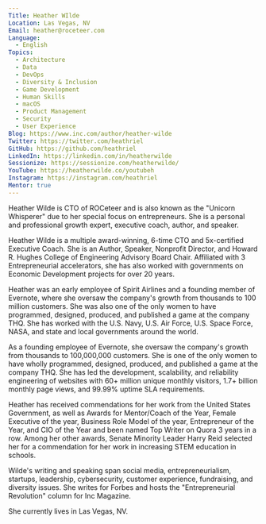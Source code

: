 ```yaml
---
Title: Heather WIlde
Location: Las Vegas, NV
Email: heather@roceteer.com
Language:
  - English
Topics:
  - Architecture
  - Data
  - DevOps
  - Diversity & Inclusion
  - Game Development
  - Human Skills
  - macOS
  - Product Management
  - Security
  - User Experience
Blog: https://www.inc.com/author/heather-wilde
Twitter: https://twitter.com/heathriel
GitHub: https://github.com/heathriel
LinkedIn: https://linkedin.com/in/heatherwilde
Sessionize: https://sessionize.com/heatherwilde/
YouTube: https://heatherwilde.co/youtubeh
Instagram: https://instagram.com/heathriel
Mentor: true
---
```

Heather Wilde is CTO of ROCeteer and is also known as the "Unicorn Whisperer" due to her special focus on entrepreneurs. She is a personal and professional growth expert, executive coach, author, and speaker.

Heather Wilde is a multiple award-winning, 6-time CTO and 5x-certified Executive Coach. She is an Author, Speaker, Nonprofit Director, and Howard R. Hughes College of Engineering Advisory Board Chair. Affiliated with 3 Entrepreneurial accelerators, she has also worked with governments on Economic Development projects for over 20 years.

Heather was an early employee of Spirit Airlines and a founding member of Evernote, where she oversaw the company's growth from thousands to 100 million customers. She was also one of the only women to have programmed, designed, produced, and published a game at the company THQ. She has worked with the U.S. Navy, U.S. Air Force, U.S. Space Force, NASA, and state and local governments around the world.

As a founding employee of Evernote, she oversaw the company's growth from thousands to 100,000,000 customers. She is one of the only women to have wholly programmed, designed, produced, and published a game at the company THQ. She has led the development, scalability, and reliability engineering of websites with 60+ million unique monthly visitors, 1.7+ billion monthly page views, and 99.99% uptime SLA requirements.

Heather has received commendations for her work from the United States Government, as well as Awards for Mentor/Coach of the Year, Female Executive of the year, Business Role Model of the year, Entrepreneur of the Year, and CIO of the Year and been named Top Writer on Quora 3 years in a row. Among her other awards, Senate Minority Leader Harry Reid selected her for a commendation for her work in increasing STEM education in schools.

Wilde's writing and speaking span social media, entrepreneurialism, startups, leadership, cybersecurity, customer experience, fundraising, and diversity issues. She writes for Forbes and hosts the "Entrepreneurial Revolution" column for Inc Magazine.

She currently lives in Las Vegas, NV.
